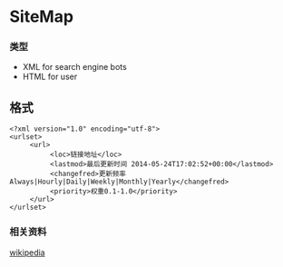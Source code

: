 SiteMap
====================

### 类型
* XML for search engine bots
* HTML for user

## 格式
````
<?xml version="1.0" encoding="utf-8">
<urlset>
     <url>
          <loc>链接地址</loc>
          <lastmod>最后更新时间 2014-05-24T17:02:52+00:00</lastmod>
          <changefred>更新频率 Always|Hourly|Daily|Weekly|Monthly|Yearly</changefred>
          <priority>权重0.1-1.0</priority>
     </url>
</urlset>

````


### 相关资料
[wikipedia](https://en.wikipedia.org/wiki/Site_map)

